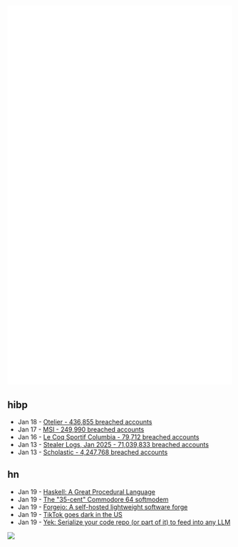 ![Metrics](https://raw.githubusercontent.com/phixion/phixion/master/metrics.svg)

## hibp

<!--
for https://github.com/phixion/phixion/blob/main/.github/workflows/feeds.yml
-->
<!--START_SECTION:haveibeenpwnd-->
- Jan 18 - [Otelier - 436,855 breached accounts](https://haveibeenpwned.com/PwnedWebsites#Otelier)
- Jan 17 - [MSI - 249,990 breached accounts](https://haveibeenpwned.com/PwnedWebsites#MSI)
- Jan 16 - [Le Coq Sportif Columbia - 79,712 breached accounts](https://haveibeenpwned.com/PwnedWebsites#LeCoqSportif)
- Jan 13 - [Stealer Logs, Jan 2025 - 71,039,833 breached accounts](https://haveibeenpwned.com/PwnedWebsites#StealerLogsJan2025)
- Jan 13 - [Scholastic - 4,247,768 breached accounts](https://haveibeenpwned.com/PwnedWebsites#Scholastic)
<!--END_SECTION:haveibeenpwnd-->

## hn

<!--
for https://github.com/phixion/phixion/blob/main/.github/workflows/feeds.yml
-->
<!--START_SECTION:hn-->
- Jan 19 - [Haskell: A Great Procedural Language](https://entropicthoughts.com/haskell-procedural-programming)
- Jan 19 - [The "35-cent" Commodore 64 softmodem](http://oldvcr.blogspot.com/2025/01/the-35-cent-commodore-64-softmodem.html)
- Jan 19 - [Forgejo: A self-hosted lightweight software forge](https://forgejo.org/)
- Jan 19 - [TikTok goes dark in the US](https://techcrunch.com/2025/01/18/tiktok-goes-dark-in-the-u-s/)
- Jan 19 - [Yek: Serialize your code repo (or part of it) to feed into any LLM](https://github.com/bodo-run/yek)
<!--END_SECTION:hn-->

<!--
for https://yhype.me
-->
![](https://hit.yhype.me/github/profile?user_id=13013670)

